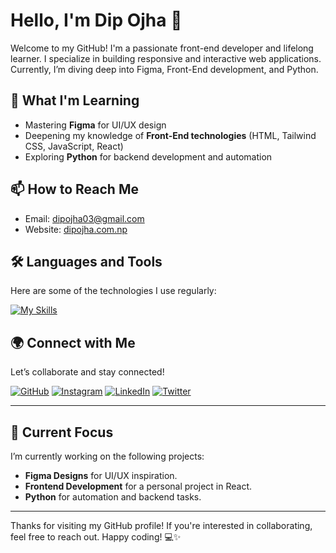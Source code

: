 # Hello, I'm Dip Ojha 👋

Welcome to my GitHub! I'm a passionate front-end developer and lifelong learner. I specialize in building responsive and interactive web applications. Currently, I’m diving deep into Figma, Front-End development, and Python.

## 🌱 What I'm Learning
- Mastering **Figma** for UI/UX design
- Deepening my knowledge of **Front-End technologies** (HTML, Tailwind CSS, JavaScript, React)
- Exploring **Python** for backend development and automation

## 📫 How to Reach Me
- Email: [dipojha03@gmail.com](mailto:dipojha03@gmail.com)
- Website: [dipojha.com.np](https://dipojha.com.np)

## 🛠️ Languages and Tools

Here are some of the technologies I use regularly:

[![My Skills](https://skillicons.dev/icons?i=html,css,javascript,react,github,git,php,figma,c,cpp&perline=5)](https://skillicons.dev)

## 🌍 Connect with Me

Let’s collaborate and stay connected!

[![GitHub](https://img.shields.io/badge/Github-white?style=for-the-badge&logo=Github&logoColor=black)](https://github.com/dipojha)
[![Instagram](https://img.shields.io/badge/Instagram-purple?style=for-the-badge&logo=instagram&logoColor=white)](https://www.instagram.com/dip_ojha)
[![LinkedIn](https://img.shields.io/badge/LinkedIn-blue?style=for-the-badge&logo=linkedin&logoColor=white)](https://www.linkedin.com/in/dipojha)
[![Twitter](https://img.shields.io/badge/Twitter-blue?style=for-the-badge&logo=twitter&logoColor=white)](https://twitter.com/dip_ojha)

---

## 🚧 Current Focus

I’m currently working on the following projects:
- **Figma Designs** for UI/UX inspiration.
- **Frontend Development** for a personal project in React.
- **Python** for automation and backend tasks.

---

Thanks for visiting my GitHub profile! If you're interested in collaborating, feel free to reach out. Happy coding! 💻✨
